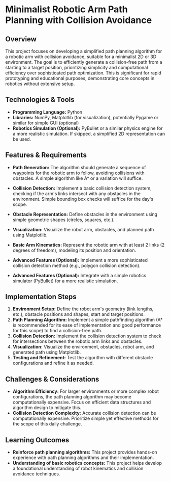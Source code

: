 # Minimalist Robotic Arm Path Planning with Collision Avoidance

## Overview

This project focuses on developing a simplified path planning algorithm for a robotic arm with collision avoidance, suitable for a minimalist 2D or 3D environment.  The goal is to efficiently generate a collision-free path from a starting to a target position, prioritizing simplicity and computational efficiency over sophisticated path optimization.  This is significant for rapid prototyping and educational purposes, demonstrating core concepts in robotics without extensive setup.


## Technologies & Tools

* **Programming Language:** Python
* **Libraries:** NumPy, Matplotlib (for visualization), potentially Pygame or similar for simple GUI (optional)
* **Robotics Simulation (Optional):**  PyBullet or a similar physics engine for a more realistic simulation.  If skipped, a simplified 2D representation can be used.


## Features & Requirements

- **Path Generation:**  The algorithm should generate a sequence of waypoints for the robotic arm to follow, avoiding collisions with obstacles.  A simple algorithm like A* or a variation will suffice.
- **Collision Detection:** Implement a basic collision detection system, checking if the arm's links intersect with any obstacles in the environment.  Simple bounding box checks will suffice for the day's scope.
- **Obstacle Representation:** Define obstacles in the environment using simple geometric shapes (circles, squares, etc.).
- **Visualization:** Visualize the robot arm, obstacles, and planned path using Matplotlib.
- **Basic Arm Kinematics:**  Represent the robotic arm with at least 2 links (2 degrees of freedom), modeling its position and orientation.


- **Advanced Features (Optional):** Implement a more sophisticated collision detection method (e.g., polygon collision detection).
- **Advanced Features (Optional):**  Integrate with a simple robotics simulator (PyBullet) for a more realistic simulation.


## Implementation Steps

1. **Environment Setup:** Define the robot arm's geometry (link lengths, etc.), obstacle positions and shapes, start and target positions.
2. **Path Planning Algorithm:** Implement a simple pathfinding algorithm (A* is recommended for its ease of implementation and good performance for this scope)  to find a collision-free path.
3. **Collision Detection:**  Implement the collision detection system to check for intersections between the robotic arm links and obstacles.
4. **Visualization:**  Visualize the environment, obstacles, robot arm, and generated path using Matplotlib.
5. **Testing and Refinement:** Test the algorithm with different obstacle configurations and refine it as needed.


## Challenges & Considerations

- **Algorithm Efficiency:**  For larger environments or more complex robot configurations, the path planning algorithm may become computationally expensive.  Focus on efficient data structures and algorithm design to mitigate this.
- **Collision Detection Complexity:**  Accurate collision detection can be computationally expensive.  Prioritize simple yet effective methods for the scope of this daily challenge.


## Learning Outcomes

- **Reinforce path planning algorithms:** This project provides hands-on experience with path planning algorithms and their implementation.
- **Understanding of basic robotics concepts:** This project helps develop a foundational understanding of robot kinematics and collision avoidance techniques.

